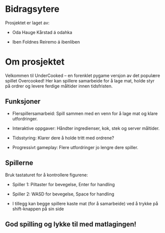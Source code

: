 # Bidragsytere 
Prosjektet er laget av: 

* Oda Hauge Kårstad á odahka

* Iben Foldnes Reiremo á ibenliben 

# Om prosjektet
Velkommen til UnderCooked – en forenklet pygame versjon av det populære spillet Overcooked! Her kan spillere samarbeide for å lage mat, holde styr på ordrer og levere ferdige måltider innen tidsfristen.


## Funksjoner
* Flerspillersamarbeid: Spill sammen med en venn for å lage mat og klare utfordringer.

* Interaktive oppgaver: Håndter ingredienser, kok, stek og server måltider.

* Tidsstyring: Klarer dere å holde tritt med ordrene?

* Progressivt gameplay: Flere utfordringer jo lengre dere spiller.

## Spillerne
Bruk tastaturet for å kontrollere figurene:

* Spiller 1: Piltaster for bevegelse, Enter for handling

* Spiller 2: WASD for bevegelse, Space for handling

* I tillegg kan begge spillere kaste mat (for å samarbeide) ved å trykke på shift-knappen på sin side

## God spilling og lykke til med matlagingen!
